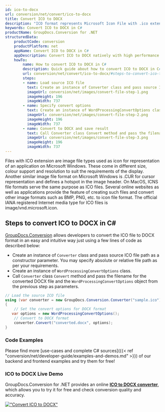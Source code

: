 ```yaml
---
id: ico-to-docx
url: conversion/net/convert/ico-to-docx
title: Convert ICO to DOCX
description: "ICO format represents Microsoft Icon File with .ico extension. Learn how to convert ICO to DOCX file programmatically in C# language using GroupDocs.Conversion for .NET library."
keywords: Convert ICO to DOCX in C#
productName: GroupDocs.Conversion for .NET
structuredData:
    productCode: conversion
    productPlatform: net
    appName: Convert ICO to DOCX in C#
    appDescription: Convert ICO to DOCX natively with high performance using C# language and server side GroupDocs.Conversion for .NET APIs, without the use of any software like Microsoft or Open Office.
    howTo:
        name: How to convert ICO to DOCX in C# 
        description: Quick guide about how to convert ICO to DOCX in C# with high performance and accuracy.
        url: conversion/net/convert/ico-to-docx/#steps-to-convert-ico-to-docx-in-c
        steps:
        - name: Load source ICO file 
          text: Create an instance of Converter class and pass source ICO file path as a constructor parameter. You may specify absolute or relative file path as per your requirements. 
          imageUrl: conversion/net/images/convert-file-step-1.png
          imageHeight: 196
          imageWidth: 737
        - name: Specify convert options 
          text: Create an instance of WordProcessingConvertOptions class.
          imageUrl: conversion/net/images/convert-file-step-2.png
          imageHeight: 196
          imageWidth: 737
        - name: Convert to DOCX and save result 
          text: Call Converter class Convert method and pass the filename for the converted HTML file and the WordProcessingConvertOptions object from the previous step as parameters.
          imageUrl: conversion/net/images/convert-file-step-3.png
          imageHeight: 196
          imageWidth: 737
---
```


Files with ICO extension are image file types used as icon for representation of an application on Microsoft Windows. These come in different size, colour support and resolution to suit the requirements of the display. Another similar image file format on Microsoft Windows is .CUR for cursor representation and defines a hotspot in the image header. On MacOS, ICNS file formats serve the same purpose as ICO files. Several online websites as well as applications provide the feature of creating such files and convert other image formats such as BMP, PNG, etc. to icon file format. The official IANA registered Internet media type for ICO files is image/vnd.microsoft.icon.

## Steps to convert ICO to DOCX in C#

[GroupDocs.Conversion](https://products.groupdocs.com/conversion/net) allows developers to convert the ICO file to DOCX format in an easy and intuitive way just using a few lines of code as described below:

* Create an instance of `Converter` class and pass source ICO file path as a constructor parameter. You may specify absolute or relative file path as per your requirements. 
* Create an instance of `WordProcessingConvertOptions` class.
* Call `Converter` class `Convert` method and pass the filename for the converted DOCX file and the `WordProcessingConvertOptions` object from the previous step as parameters.

```csharp
// Load the source ICO file
using (var converter = new GroupDocs.Conversion.Converter("sample.ico"))
{
    // Set the convert options for DOCX format
   var options = new WordProcessingConvertOptions();
    // Convert to DOCX format
    converter.Convert("converted.docx", options);
}
```

### Code Examples

Please find more [use-cases and complete C# sources]({{< ref "conversion/net/developer-guide/examples-and-demos.md" >}}) of our backend and frontend examples and try them for free!

### ICO to DOCX Live Demo

GroupDocs.Conversion for .NET provides an online [**ICO to DOCX converter**](https://products.groupdocs.app/conversion/ico-to-docx), which allows you to try it for free and check conversion quality and accuracy.

[!["Convert ICO to DOCX"](conversion/net/images/convert-to-docx/convert-ico-to-docx.png)](https://products.groupdocs.app/conversion/ico-to-docx)